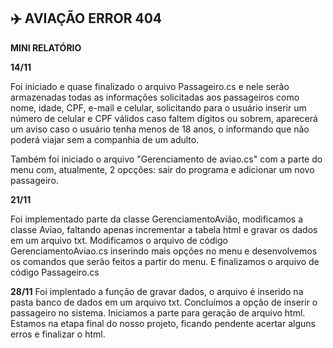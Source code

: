 ## ✈️ AVIAÇÃO ERROR 404 ##
**MINI RELATÓRIO**

**14/11**

Foi iniciado e quase finalizado o arquivo Passageiro.cs e nele serão armazenadas todas as informações solicitadas aos passageiros como nome, idade, CPF, e-mail e celular, solicitando para o usuário inserir um número de celular e CPF válidos caso faltem dígitos ou sobrem, aparecerá um aviso caso o usuário tenha menos de 18 anos, o informando que não poderá viajar sem a companhia de um adulto.

Também foi iniciado o arquivo "Gerenciamento de aviao.cs" com a parte do menu com, atualmente, 2 opcções: sair do programa e adicionar um novo passageiro.

**21/11**

Foi implementado parte da classe GerenciamentoAvião, modificamos a classe Aviao, faltando apenas incrementar a tabela html e gravar os dados em um arquivo txt.
Modificamos o arquivo de código GerenciamentoAviao.cs inserindo mais opções no menu e desenvolvemos os comandos que serão feitos a partir do menu. E finalizamos o arquivo de código Passageiro.cs

**28/11**
Foi implentado a função de gravar dados, o arquivo é inserido na pasta banco de dados em um arquivo txt. Concluímos a opção de inserir o passageiro no sistema. Iniciamos a parte para geração de arquivo html. Estamos na etapa final do nosso projeto, ficando pendente acertar alguns erros e finalizar o html.
